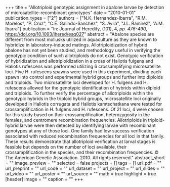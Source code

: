 +++
title = "Allotriploid genotypic assignment in abalone larvae by detection of microsatellite-recombinant genotypes"
date = "2010-01-01"
publication_types = ["2"]
authors = ["N.K. Hernandez-Ibarra", "R.M. Morelos", "P. Cruz", "C.E. Galindo-Sanchez", "S. Avila", "J.L. Ramirez", "A.M. Ibarra"]
publication = "In: Journal of Heredity, (101), 4, _pp. 476-490_, https://doi.org/10.1093/jhered/esq027"
abstract = "Abalone species are different from most mollusks utilized in aquaculture as they are known to hybridize in laboratory-induced matings. Allotriploidization of hybrid abalone has not yet been studied, and methodology useful in verifying the genotypic condition of such allotriploids do not exist. Genotypic verification of hybridization and allotriploidization in a cross of Haliotis fulgens and Haliotis rufescens was performed utilizing 6 crossamplifying microsatellite loci. Five H. rufescens spawns were used in this experiment, dividing each spawn into control and experimental hybrid groups and further into diploids and triploids. Two microsatellite loci developed for H. fulgens and H. rufescens allowed for the genotypic identification of hybrids within diploid and triploids. To further verify the percentage of allotriploids within the genotypic hybrids in the triploid hybrid groups, microsatellite loci originally developed in Haliotis corrugata and Haliotis kamtschatkana were tested for crossamplification in H. fulgens and H. rufescens. Of 21 loci, 4 were chosen for this study based on their crossamplification, heterozygosity in the females, and centromere recombination frequencies. Allotriploids in triploid-hybrid larvae were then detected by identifying larvae with recombinant genotypes at any of those loci. One family had low success verification associated with reduced recombination frequencies for all loci in that family. These results demonstrate that allotriploid verification at larval stages is feasible but depends on the number of loci available, their crossamplification in the species, and their recombination frequencies. © The American Genetic Association. 2010. All rights reserved."
abstract_short = ""
image_preview = ""
selected = false
projects = []
tags = []
url_pdf = ""
url_preprint = ""
url_code = ""
url_dataset = ""
url_project = ""
url_slides = ""
url_video = ""
url_poster = ""
url_source = ""
math = true
highlight = true
[header]
image = ""
caption = ""
+++
